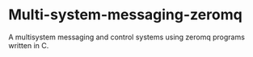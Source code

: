 # Multi-system-messaging-zeromq
 A multisystem messaging and control systems using zeromq programs written in C.
